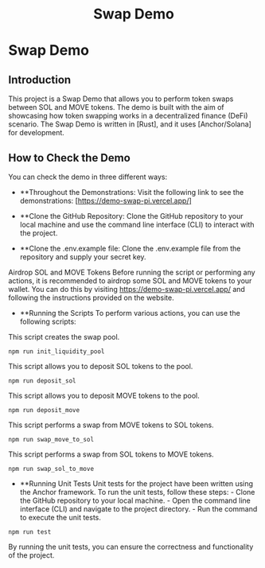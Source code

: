 <h1 align="center">
  <br>
    Swap Demo
  <br>
</h1>

# Swap Demo

## Introduction

This project is a Swap Demo that allows you to perform token swaps between SOL and MOVE tokens. The demo is built with the aim of showcasing how token swapping works in a decentralized finance (DeFi) scenario. The Swap Demo is written in [Rust], and it uses [Anchor/Solana] for development.

## How to Check the Demo

You can check the demo in three different ways:

- \*\*Throughout the Demonstrations: Visit the following link to see the demonstrations: [https://demo-swap-pi.vercel.app/]

- \*\*Clone the GitHub Repository:
  Clone the GitHub repository to your local machine and use the command line interface (CLI) to interact with the project.

- \*\*Clone the .env.example file:
  Clone the .env.example file from the repository and supply your secret key.

Airdrop SOL and MOVE Tokens
Before running the script or performing any actions, it is recommended to airdrop some SOL and MOVE tokens to your wallet. You can do this by visiting https://demo-swap-pi.vercel.app/ and following the instructions provided on the website.

- \*\*Running the Scripts
  To perform various actions, you can use the following scripts:

This script creates the swap pool.

```
npm run init_liquidity_pool
```

This script allows you to deposit SOL tokens to the pool.

```
npm run deposit_sol
```

This script allows you to deposit MOVE tokens to the pool.

```
npm run deposit_move
```

This script performs a swap from MOVE tokens to SOL tokens.

```
npm run swap_move_to_sol
```

This script performs a swap from SOL tokens to MOVE tokens.

```
npm run swap_sol_to_move
```

- \*\*Running Unit Tests
  Unit tests for the project have been written using the Anchor framework. To run the unit tests, follow these steps: - Clone the GitHub repository to your local machine. - Open the command line interface (CLI) and navigate to the project directory. - Run the command to execute the unit tests.

```
npm run test
```

By running the unit tests, you can ensure the correctness and functionality of the project.
